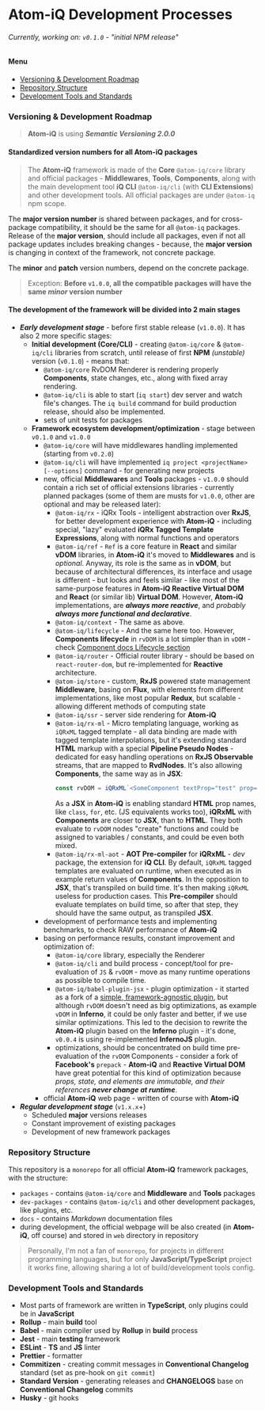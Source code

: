 Atom-iQ Development Processes
=============================
###### Currently, working on: `v0.1.0` - *"initial NPM release"*

#### Menu
- [Versioning & Development Roadmap](#versioning--development-roadmap)
- [Repository Structure](#repository-structure)
- [Development Tools and Standards](#development-tools-and-standards)

### Versioning & Development Roadmap
> **Atom-iQ** is using _**Semantic Versioning 2.0.0**_

#### Standardized version numbers for all **Atom-iQ** packages
> The **Atom-iQ** framework is made of the **Core** `@atom-iq/core` library and official packages - **Middlewares**,
> **Tools**, **Components**, along with the main development tool **iQ CLI** `@atom-iq/cli` (with **CLI Extensions**)
> and other development tools. All official packages are under `@atom-iq` npm scope.

The **major version number** is shared between packages, and for cross-package compatibility, it should be the same
for all `@atom-iq` packages. Release of the **major version**, should include all packages, even if not all package updates
includes breaking changes - because, the **major version** is changing in context of the framework, not concrete package.

The **minor** and **patch** version numbers, depend on the concrete package.
> Exception: **Before `v1.0.0`, all the compatible packages will have the same *minor* version number**

#### The development of the framework will be divided into 2 main stages
- _**Early development stage**_ - before first stable release (`v1.0.0`). It has also 2 more specific stages:
  - **Initial development (Core/CLI)** - creating `@atom-iq/core` & `@atom-iq/cli` libraries from scratch,
    until release of first **NPM** _(unstable)_ version (`v0.1.0`) - means that:
    - `@atom-iq/core` RvDOM Renderer is rendering properly **Components**, state changes, etc., along with fixed array rendering.
    - `@atom-iq/cli` is able to start (`iq start`) dev server and watch file's changes. The `iq build` command for
      build production release, should also be implemented.
    - sets of unit tests for packages
  - **Framework ecosystem development/optimization** - stage between `v0.1.0` and `v1.0.0`
    - `@atom-iq/core` will have middlewares handling implemented (starting from `v0.2.0`)
    - `@atom-iq/cli` will have implemented `iq project <projectName> [--options]` command - for generating
      new projects
    - new, official **Middlewares** and **Tools** packages - `v1.0.0` should contain a rich set of official
      extensions libraries - currently planned packages (some of them are musts for `v1.0.0`, other are
      optional and may be released later):
      - `@atom-iq/rx` - iQRx Tools - intelligent abstraction over **RxJS**, for better development
        experience with **Atom-iQ** - including special, "lazy" evaluated **iQRx Tagged Template Expressions**,
        along with normal functions and operators
      - `@atom-iq/ref` - `Ref` is a core feature in **React** and similar **vDOM** libraries, in **Atom-iQ**
        it's moved to **Middlewares** and is _optional_. Anyway, its role is the same as in **vDOM**,
        but because of architectural differences, its interface and usage is different - but looks and feels
        similar - like most of the same-purpose features in **Atom-iQ Reactive Virtual DOM** and **React** (or
        similar lib) **Virtual DOM**. However,  **Atom-iQ** implementations, are _**always more reactive**_,
        and _probably **always more functional and declarative**_.
      - `@atom-iq/context` - The same as above.
      - `@atom-iq/lifecycle` - And the same here too. However, **Components lifecycle** in `rvDOM` is a lot
        simpler than in `vDOM` - check [Component docs Lifecycle section](docs/framework/COMPONENT.md#lifecycle)
      - `@atom-iq/router` - Official router library - should be based on `react-router-dom`, but re-implemented
        for **Reactive** architecture.
      - `@atom-iq/store` - custom, **RxJS** powered state management **Middleware**, basing on **Flux**,
        with elements from different implementations, like most popular **Redux**, but scalable - allowing different
        methods of computing state
      - `@atom-iq/ssr` - server side rendering for **Atom-iQ**
      - `@atom-iq/rx-ml` - Micro templating language, working as `iQRxML` tagged template - all data binding are
        made with tagged template interpolations, but it's extending standard **HTML** markup with a special **Pipeline
        Pseudo Nodes** - dedicated for easy handling operations on **RxJS Observable** streams, that are mapped to
        **RvdNodes**. It's also allowing **Components**, the same way as in **JSX**:
        ```jsx
        const rvDOM = iQRxML`<SomeComponent textProp="test" prop=${prop} ...${rest} />`
        ```
        As a **JSX** in **Atom-iQ** is enabling standard **HTML** prop names, like `class`, `for`, etc. (JS
        equivalents works too), **iQRxML** with **Components** are closer to **JSX**, than to **HTML**. They both
        evaluate to `rvDOM` nodes "create" functions and could be assigned to variables / constants, and could be
        even both mixed.
      - `@atom-iq/rx-ml-aot` - **AOT Pre-compiler** for **iQRxML** - _dev_ package, the extension for **iQ CLI**. By
        default, `iQRxML` tagged templates are evaluated on runtime, when executed as in example return values
        of **Components**. In the opposition to **JSX**, that's transpiled on build time. It's then making `iQRxML`
        useless for production cases. This **Pre-compiler** should evaluate templates on build time, so after that step,
        they should have the same output, as transpiled **JSX**.
    - development of performance tests and implementing benchmarks, to check RAW performance of **Atom-iQ**
    - basing on performance results, constant improvement and optimization of:
      - `@atom-iq/core` library, especially the Renderer
      - `@atom-iq/cli` and build process - concept/tool for pre-evaluation of `JS` & `rvDOM` - move as many runtime
         operations as possible to compile time.
      - `@atom-iq/babel-plugin-jsx` - plugin optimization - it started as a fork of a [simple, framework-agnostic
        plugin](https://github.com/calebmer/node_modules/tree/master/babel-plugin-transform-jsx), but although `rvDOM`
        doesn't need as big optimizations, as example `vDOM` in **Inferno**, it could be only faster and better,
        if we use similar optimizations. This led to the decision to rewrite the **Atom-iQ** plugin based on
        the **Inferno** plugin - it's done, `v0.0.4` is using re-implemented **InfernoJS** plugin.
      - optimizations, should be concentrated on build time pre-evaluation of the `rvDOM` Components - consider a fork
        of **Facebook's** `prepack` - **Atom-iQ** and **Reactive Virtual DOM** have great potential for this kind
        of optimization because _props, state, and elements are immutable, and their references **never change at runtime**_.
    - official **Atom-iQ** web page - written of course with **Atom-iQ**
- _**Regular development stage**_ (`v1.x.x`+)
  - Scheduled **major** versions releases
  - Constant improvement of existing packages
  - Development of new framework packages

### Repository Structure
This repository is a `monorepo` for all official **Atom-iQ** framework packages, with the structure:
- `packages` - contains `@atom-iq/core` and **Middleware** and **Tools** packages
- `dev-packages` - contains `@atom-iq/cli` and other development packages, like plugins, etc.
- `docs` - contains *Markdown* documentation files
- during development, the official webpage will be also created (in **Atom-iQ**, off course) and stored in `web` directory
  in repository
> Personally, I'm not a fan of `monorepo`, for projects in different programming languages, but for only
> **JavaScript/TypeScript** project it works fine, allowing sharing a lot of build/development tools config.
### Development Tools and Standards
- Most parts of framework are written in **TypeScript**, only plugins could be in **JavaScript**
- **Rollup** - main **build** tool
- **Babel** - main compiler used by **Rollup** in **build** process
- **Jest** - main **testing** framework
- **ESLint** - **TS** and **JS** linter
- **Prettier** - formatter
- **Commitizen** - creating commit messages in **Conventional Changelog** standard (set as pre-hook on `git commit`)
- **Standard Version** - generating releases and **CHANGELOGS** base on **Conventional Changelog** commits
- **Husky** - git hooks
